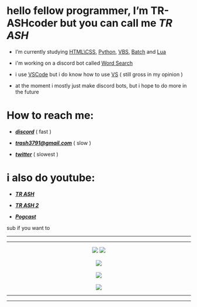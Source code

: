 # hello fellow programmer, I’m TR-ASHcoder but you can call me *TR ASH*
- I’m currently studying [HTML\CSS](https://en.wikipedia.org/wiki/HTML), [Python](https://en.wikipedia.org/wiki/Python_(programming_language)), [VBS](https://en.wikipedia.org/wiki/VBScript), [Batch](https://en.wikipedia.org/wiki/Batch_file) and [Lua](https://en.wikipedia.org/wiki/Lua_(programming_language)) 


- i'm working on a discord bot called [Word Search](https://discord.com/oauth2/authorize?client_id=1021290135918219264&permissions=2147665984&scope=bot%20applications.commands)


- i use [VSCode](https://code.visualstudio.com/docs/?dv=win) but i do know how to use [VS](https://visualstudio.microsoft.com/) ( still gross in my opinion )


- at the moment i mostly just make discord bots, but i hope to do more in the future


# How to reach me: 

- [***discord***](https://discord.gg/gvnj4jEV) ( fast )

- [***trash3791@gmail.com***](trash3791@gmail.com) ( slow )

- [***twitter***](https://twitter.com/TR_ASH____) ( slowest )

# i also do youtube:

- [***TR ASH***](https://youtube.com/channel/UCnCUHqT1Jo_JDEtfS07g42g)

- [***TR ASH 2***](https://www.youtube.com/channel/UCXSm6rL33g7y_19mjrnuoVQ)

- [***Pogcast***](https://www.youtube.com/channel/UCv501WiSQ5ePSuVOqyVG4Rw)

sub if you want to


____
____


<p align="center">
  <img src="https://discord.c99.nl/widget/theme-3/385354004114178050.png"/>  <img src="https://discord.c99.nl/widget/theme-3/1021290135918219264.png"/>
  <br>
  <br>
  <img src="https://github-readme-stats-eight-theta.vercel.app/api//?username=TR-ASHcoder&layout=&exclude_lang=ruby&theme=tokyonight" />
  <br/>
  <br/>
  <img src="https://github-readme-stats-eight-theta.vercel.app/api/top-langs/?username=TR-ASHcoder&layout=&exclude_lang=ruby&theme=tokyonight" />
  <br/>
  <br/> 
  
</a>
  <img src="https://komarev.com/ghpvc/?username=TR-ASHcoder&style=flat&color=red"/>
</p>

____
____








